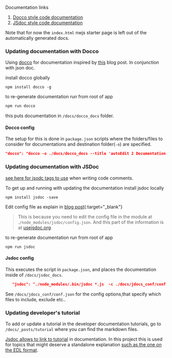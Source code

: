 
Documentation links 

1. [Docco style code documentation](/docco_docs/autoEdit2API.html)
2. [JSdoc style code documentation](/jsdoc_docs/index.html)

Note that for now the `index.html` nwjs starter page is left out of the automatically generated docs.

### Updating documentation with Docco 

Using [docco](http://jashkenas.github.io/docco/) for documentation inspired by [this](http://samwize.com/2014/01/31/the-best-documentation-generator-for-node/) blog post.
In conjunction with json doc.

install docco globally 

```
npm install docco -g
```

to re-generate documentation run from root of app     

```bash
npm run docco
```

this puts documentation in `/docs/docco_docs` folder.

#### Docco config 

The setup for this is done in `package.json` scripts where the folders/files to consider for documentations and destination folder(`-o`) are specified.

```json
"docco": "docco -o ./docs/docco_docs --title 'autoEdit 2 Documentation' ./*.js ./frontEnd/*.js ./frontEnd/date_now/*.js ./frontEnd/edl_composer/*.js ./frontEnd/srt/*.js ./frontEnd/js/*.js ./frontEnd/js/models/*.js ./frontEnd/js/views/*.js ./frontEnd/js/collections/*.js ./interactive_transcription_generator/*.js ./interactive_transcription_generator/**/*.js",
```

### Updating documentation with JSDoc 


[see here for jsodc tags to use](https://github.com/voxmedia/411/wiki/Javascript-Style-and-Syntax-Guide#important-comments) when writing code comments.


To get up and running with updating the documentation install jsdoc locally 

```
npm install jsdoc -save
```

Edit config file as explain in [blog post](http://samwize.com/2014/01/31/the-best-documentation-generator-for-node/){:target="_blank"}

>This is because you need to edit the config file in the module at .`/node_modules/jsdoc/config.json`. And this part of the information is at [usejsdoc.org](http://usejsdoc.org/about-configuring-jsdoc.html).


to re-generate documentation run from root of app 

```
npm run jsdoc
```

#### Jsdoc config 

This executes the script in `package.json`, and places the documentation inside of `/docs/jsdoc_docs`.


```json
   "jsdoc": "./node_modules/.bin/jsdoc *.js  -c ./docs/jdocs_conf/conf.json"
 ```

See `/docs/jdocs_conf/conf.json` for the config options,that specify which files to include, exclude etc..



### Updating developer's tutorial 
To add or update a tutorial in the developer documentation tutorials, go to `/docs/_posts/tutorial` where you can find the markdown files.

[Jsdoc allows to link to tutorial](http://usejsdoc.org/about-tutorials.html) in documentation. In this project this is used for topics that might deserve a standalone explanation [such as the one on the EDL format](/jsdoc_docs/tutorial-EDL_format.html).

